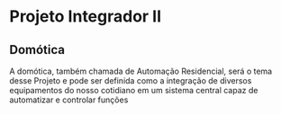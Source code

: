 # Projeto Integrador II
## Domótica
A domótica, também chamada de Automação Residencial, será o tema desse Projeto e pode ser definida como a integração de diversos equipamentos do nosso cotidiano em um sistema central capaz de automatizar e controlar funções  
